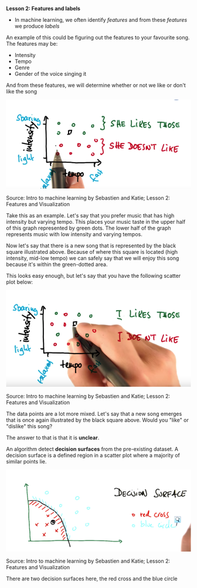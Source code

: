<b>Lesson 2: Features and labels</b>

- In machine learning, we often identify <i>features</i> and from these <i>features</i> we produce <i>labels</i>

An example of this could be figuring out the features to your favourite song. The features may be:

- Intensity
- Tempo
- Genre
- Gender of the voice singing it

And from these features, we will determine whether or not we like or don't like the song 

![1543772343464](https://raw.githubusercontent.com/HBaig30/Markdown-Notes/master/Machine%20Learning/imgs/img1.png)

Source: Intro to machine learning by Sebastien and Katie; Lesson 2: Features and Visualization

Take this as an example. Let's say that you prefer music that has high intensity but varying tempo. This places your music taste in the upper half of this graph represented by green dots. The lower half of the graph represents music with low intensity and varying tempos.

Now let's say that there is a new song that is represented by the black square illustrated above. Because of where this square is located (high intensity, mid-low tempo) we can safely say that we will enjoy this song because it's within the green-dotted area. 

This looks easy enough, but let's say that you have the following scatter plot below:



![1543773329458](https://raw.githubusercontent.com/HBaig30/Markdown-Notes/master/Machine%20Learning/imgs/img2.png)

Source: Intro to machine learning by Sebastien and Katie; Lesson 2: Features and Visualization

The data points are a lot more mixed. Let's say that a new song emerges that is once again illustrated by the black square above. Would you "like" or "dislike" this song?

The answer to that is that it is <b>unclear</b>. 

An algorithm detect <b>decision surfaces</b> from the pre-existing dataset. A decision surface is a defined region in a scatter plot where a majority of similar points lie.

![1543774295116](https://raw.githubusercontent.com/HBaig30/Markdown-Notes/master/Machine%20Learning/imgs/img3.png)

Source: Intro to machine learning by Sebastien and Katie; Lesson 2: Features and Visualization

There are two decision surfaces here, the red cross and the blue circle

